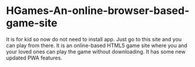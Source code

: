 # HGames-An-online-browser-based-game-site
It is for kid so now do not need to install app.
Just go to this site and you can play from there.
It is an online-based HTML5 game site where you and your loved ones can play the game without downloading. It has some new updated PWA features.
